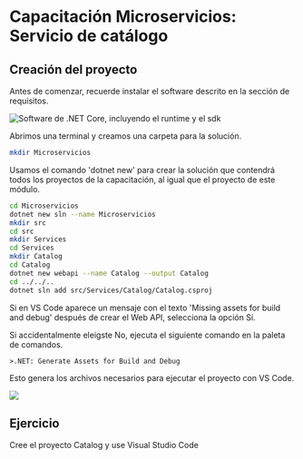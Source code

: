 # Capacitación Microservicios: Servicio de catálogo

## Creación del proyecto

Antes de comenzar, recuerde instalar el software descrito en la sección de requisitos.

![Software de .NET Core, incluyendo el runtime y el sdk](img/part2/dotnet-libs.png)

Abrimos una terminal y creamos una carpeta para la solución.
```bash
mkdir Microservicios
```
Usamos el comando 'dotnet new' para crear la solución que contendrá todos los proyectos de la capacitación, al igual que el proyecto de este módulo.
```bash
cd Microservicios
dotnet new sln --name Microservicios
mkdir src
cd src
mkdir Services
cd Services
mkdir Catalog
cd Catalog
dotnet new webapi --name Catalog --output Catalog
cd ../../..
dotnet sln add src/Services/Catalog/Catalog.csproj
```

Si en VS Code aparece un mensaje con el texto 'Missing assets for build and debug' después de crear el Web API, selecciona la opción Sí.

Si accidentalmente eleigste No, ejecuta el siguiente comando en la paleta de comandos.

```
>.NET: Generate Assets for Build and Debug
```

Esto genera los archivos necesarios para ejecutar el proyecto con VS Code.

![](img/part2/net-generate.png)

## Ejercicio

Cree el proyecto Catalog y use Visual Studio Code